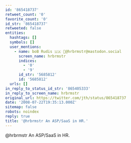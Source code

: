 ```yaml
---
id: '865418737'
retweet_count: '0'
favorite_count: '0'
id_str: '865418737'
retweeted: false
entities:
  hashtags: []
  symbols: []
  user_mentions:
    - name: boB Rudis 🇺🇦 🐘@hrbrmstr@mastodon.social
      screen_name: hrbrmstr
      indices:
        - '0'
        - '9'
      id_str: '5685812'
      id: '5685812'
  urls: []
in_reply_to_status_id_str: '865405333'
in_reply_to_screen_name: hrbrmstr
original_url: https://twitter.com/jth/status/865418737
date: '2008-07-22T19:35:13.000Z'
sitemap: false
robots: noindex
reply: true
title: '@hrbrmstr An ASP/SaaS in HR.'
---
```


@hrbrmstr An ASP/SaaS in HR.